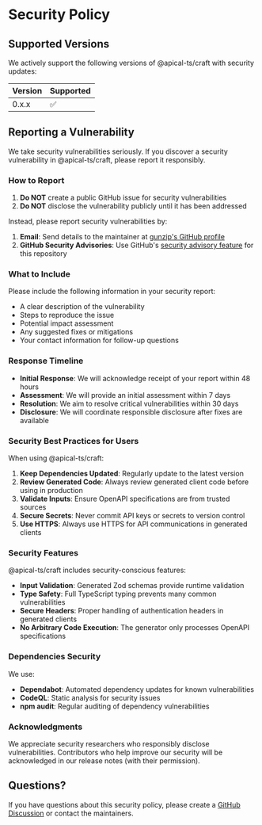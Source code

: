 # Security Policy

## Supported Versions

We actively support the following versions of @apical-ts/craft with security
updates:

| Version | Supported          |
| ------- | ------------------ |
| 0.x.x   | :white_check_mark: |

## Reporting a Vulnerability

We take security vulnerabilities seriously. If you discover a security
vulnerability in @apical-ts/craft, please report it responsibly.

### How to Report

1. **Do NOT** create a public GitHub issue for security vulnerabilities
2. **Do NOT** disclose the vulnerability publicly until it has been addressed

Instead, please report security vulnerabilities by:

1. **Email**: Send details to the maintainer at
   [gunzip's GitHub profile](https://github.com/gunzip)
2. **GitHub Security Advisories**: Use GitHub's
   [security advisory feature](https://github.com/gunzip/apical-ts/security/advisories/new)
   for this repository

### What to Include

Please include the following information in your security report:

- A clear description of the vulnerability
- Steps to reproduce the issue
- Potential impact assessment
- Any suggested fixes or mitigations
- Your contact information for follow-up questions

### Response Timeline

- **Initial Response**: We will acknowledge receipt of your report within 48
  hours
- **Assessment**: We will provide an initial assessment within 7 days
- **Resolution**: We aim to resolve critical vulnerabilities within 30 days
- **Disclosure**: We will coordinate responsible disclosure after fixes are
  available

### Security Best Practices for Users

When using @apical-ts/craft:

1. **Keep Dependencies Updated**: Regularly update to the latest version
2. **Review Generated Code**: Always review generated client code before using
   in production
3. **Validate Inputs**: Ensure OpenAPI specifications are from trusted sources
4. **Secure Secrets**: Never commit API keys or secrets to version control
5. **Use HTTPS**: Always use HTTPS for API communications in generated clients

### Security Features

@apical-ts/craft includes security-conscious features:

- **Input Validation**: Generated Zod schemas provide runtime validation
- **Type Safety**: Full TypeScript typing prevents many common vulnerabilities
- **Secure Headers**: Proper handling of authentication headers in generated
  clients
- **No Arbitrary Code Execution**: The generator only processes OpenAPI
  specifications

### Dependencies Security

We use:

- **Dependabot**: Automated dependency updates for known vulnerabilities
- **CodeQL**: Static analysis for security issues
- **npm audit**: Regular auditing of dependency vulnerabilities

### Acknowledgments

We appreciate security researchers who responsibly disclose vulnerabilities.
Contributors who help improve our security will be acknowledged in our release
notes (with their permission).

## Questions?

If you have questions about this security policy, please create a
[GitHub Discussion](https://github.com/gunzip/apical-ts/discussions) or contact
the maintainers.
